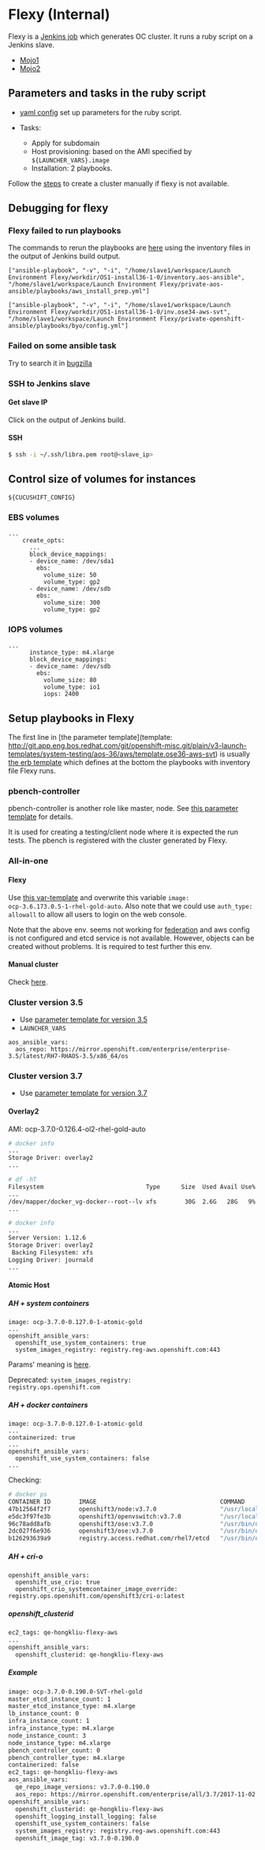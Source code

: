 # Flexy (Internal)

Flexy is a [Jenkins job](https://openshift-qe-jenkins.rhev-ci-vms.eng.rdu2.redhat.com/job/Launch%20Environment%20Flexy/)
which generates OC cluster. It runs a ruby script on a Jenkins slave.

* [Mojo1](https://mojo.redhat.com/docs/DOC-1125835)
* [Mojo2](https://mojo.redhat.com/docs/DOC-1074220)


## Parameters and tasks in the ruby script

* [yaml config](http://git.app.eng.bos.redhat.com/git/openshift-misc.git/plain/v3-launch-templates/system-testing/aos-36/aws/vars.ose36-aws-svt.yaml) set up parameters for the ruby script.

* Tasks:
  * Apply for subdomain
  * Host provisioning: based on the AMI specified by <code>${LAUNCHER_VARS}.image</code>
  * Installation: 2 playbooks.

Follow the [steps](manual_cluster.md) to create a cluster manually if flexy is not available.

## Debugging for flexy

### Flexy failed to run playbooks

The commands to rerun the playbooks are [here](manual_cluster.md) using the inventory files in the output of Jenkins build output.

```
["ansible-playbook", "-v", "-i", "/home/slave1/workspace/Launch Environment Flexy/workdir/OS1-install36-1-0/inventory.aos-ansible", "/home/slave1/workspace/Launch Environment Flexy/private-aos-ansible/playbooks/aws_install_prep.yml"]
```

```
["ansible-playbook", "-v", "-i", "/home/slave1/workspace/Launch Environment Flexy/workdir/OS1-install36-1-0/inv.ose34-aws-svt", "/home/slave1/workspace/Launch Environment Flexy/private-openshift-ansible/playbooks/byo/config.yml"]
```

### Failed on some ansible task

Try to search it in [bugzilla](bugzalla.md)


### SSH to Jenkins slave

#### Get slave IP
Click on the output of Jenkins build.

#### SSH

```sh
$ ssh -i ~/.ssh/libra.pem root@<slave_ip>
```
## Control size of volumes for instances

<code>${CUCUSHIFT_CONFIG}</code>

### EBS volumes

```
...
    create_opts:
      ...
      block_device_mappings:
      - device_name: /dev/sda1
        ebs:
          volume_size: 50
          volume_type: gp2
      - device_name: /dev/sdb
        ebs:
          volume_size: 300
          volume_type: gp2
```

### IOPS volumes

```
...
      instance_type: m4.xlarge
      block_device_mappings:
      - device_name: /dev/sdb
        ebs:
          volume_size: 80
          volume_type: io1
          iops: 2400
```

## Setup playbooks in Flexy
The first line in [the parameter template](template: http://git.app.eng.bos.redhat.com/git/openshift-misc.git/plain/v3-launch-templates/system-testing/aos-36/aws/template.ose36-aws-svt) is usually [the erb template](http://git.app.eng.bos.redhat.com/git/openshift-misc.git/plain/v3-launch-templates/system-testing/aos-36/aws/template.ose36-aws-svt) which defines at the bottom the playbooks with inventory file Flexy runs.

### pbench-controller
pbench-controller is another role like master, node. See [this parameter template](http://git.app.eng.bos.redhat.com/git/openshift-misc.git/plain/v3-launch-templates/system-testing/aos-36/aws/vars-pbench-controller.ose36-aws-svt.yaml) for details.

It is used for creating a testing/client node where it is expected the run tests. The pbench is registered with the cluster generated by Flexy.

### All-in-one

#### Flexy
Use [this var-template](http://git.app.eng.bos.redhat.com/git/openshift-misc.git/plain/v3-launch-templates/functionality-testing/aos-36/vars-aws/vars.ose36-rpm-rhel7-s3_registry-aws-all_in_one) and overwrite this variable <code>image: ocp-3.6.173.0.5-1-rhel-gold-auto</code>. Also note that we could use <code>auth_type: allowall</code> to allow all users to login on the web console.

Note that the above env. seems not working for [federation](federation.md) and aws config is not configured and etcd service is not available. However, objects can be created without problems. It is required to test further this env.

#### Manual cluster
Check [here](manual_cluster.md).

### Cluster version 3.5

* Use [parameter template for version 3.5](http://git.app.eng.bos.redhat.com/git/openshift-misc.git/plain/v3-launch-templates/system-testing/aos-35/aws/vars.ose35-aws-svt.yaml)
* <code>LAUNCHER_VARS</code>

```
aos_ansible_vars:
  aos_repo: https://mirror.openshift.com/enterprise/enterprise-3.5/latest/RH7-RHAOS-3.5/x86_64/os
```


### Cluster version 3.7

* Use [parameter template for version 3.7](http://git.app.eng.bos.redhat.com/git/openshift-misc.git/plain/v3-launch-templates/system-testing/aos-37/aws/vars.ose37-aws-svt.yaml)

#### Overlay2

AMI: ocp-3.7.0-0.126.4-ol2-rhel-gold-auto

```sh
# docker info
...
Storage Driver: overlay2
...

# df -hT
Filesystem                             Type      Size  Used Avail Use% Mounted on
...
/dev/mapper/docker_vg-docker--root--lv xfs        30G  2.6G   28G   9% /var/lib/docker
...

# docker info
...
Server Version: 1.12.6
Storage Driver: overlay2
 Backing Filesystem: xfs
Logging Driver: journald
...
```

#### Atomic Host

##### AH + system containers

```
image: ocp-3.7.0-0.127.0-1-atomic-gold
...
openshift_ansible_vars:
  openshift_use_system_containers: true
  system_images_registry: registry.reg-aws.openshift.com:443
```

Params' meaning is [here](https://github.com/openshift/openshift-ansible/blob/master/inventory/byo/hosts.ose.example#L50).


Deprecated: <code>system_images_registry: registry.ops.openshift.com</code>

##### AH + docker containers

```
image: ocp-3.7.0-0.127.0-1-atomic-gold
...
containerized: true
...
openshift_ansible_vars:
  openshift_use_system_containers: false
...
```

Checking:

```sh
# docker ps 
CONTAINER ID        IMAGE                                   COMMAND                  CREATED             STATUS              PORTS               NAMES
47b12564f2f7        openshift3/node:v3.7.0                  "/usr/local/bin/origi"   6 minutes ago       Up 6 minutes                            atomic-openshift-node
e5dc3f97fe3b        openshift3/openvswitch:v3.7.0           "/usr/local/bin/ovs-r"   8 minutes ago       Up 8 minutes                            openvswitch
96c78add8afb        openshift3/ose:v3.7.0                   "/usr/bin/openshift s"   11 minutes ago      Up 11 minutes                           atomic-openshift-master-controllers
2dc027f6e936        openshift3/ose:v3.7.0                   "/usr/bin/openshift s"   11 minutes ago      Up 11 minutes                           atomic-openshift-master-api
b126293639a9        registry.access.redhat.com/rhel7/etcd   "/usr/bin/etcd"          11 minutes ago      Up 11 minutes                           etcd_container

```

##### AH + cri-o

```
openshift_ansible_vars:
  openshift_use_crio: true
  openshift_crio_systemcontainer_image_override: registry.ops.openshift.com/openshift3/cri-o:latest
```

##### openshift_clusterid

```sh
ec2_tags: qe-hongkliu-flexy-aws
...
openshift_ansible_vars:
  openshift_clusterid: qe-hongkliu-flexy-aws
```

##### Example

```sh
image: ocp-3.7.0-0.190.0-SVT-rhel-gold
master_etcd_instance_count: 1
master_etcd_instance_type: m4.xlarge
lb_instance_count: 0
infra_instance_count: 1
infra_instance_type: m4.xlarge
node_instance_count: 3
node_instance_type: m4.xlarge
pbench_controller_count: 0
pbench_controller_type: m4.xlarge
containerized: false
ec2_tags: qe-hongkliu-flexy-aws
aos_ansible_vars:
  qe_repo_image_versions: v3.7.0-0.190.0
  aos_repo: https://mirror.openshift.com/enterprise/all/3.7/2017-11-02.2_v3.7.0-0.190.0/RH7-RHAOS-3.7/x86_64/os/
openshift_ansible_vars:
  openshift_clusterid: qe-hongkliu-flexy-aws
  openshift_logging_install_logging: false
  openshift_use_system_containers: false
  system_images_registry: registry.reg-aws.openshift.com:443
  openshift_image_tag: v3.7.0-0.190.0
```
